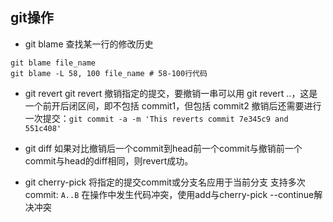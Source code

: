 ## git操作
* git blame
查找某一行的修改历史
```
git blame file_name
git blame -L 58, 100 file_name # 58-100行代码
```
* git revert
git revert <commit>撤销指定的提交，要撤销一串可以用 git revert <commit1>..<commit2>，这是一个前开后闭区间，即不包括 commit1，但包括 commit2
撤销后还需要进行一次提交：`git commit -a -m 'This reverts commit 7e345c9 and 551c408'`

* git diff
如果对比撤销后一个commit到head前一个commit与撤销前一个commit与head的diff相同，则revert成功。

* git cherry-pick
将指定的提交commit或分支名应用于当前分支
支持多次commit: `A..B`
在操作中发生代码冲突，使用add与cherry-pick --continue解决冲突
